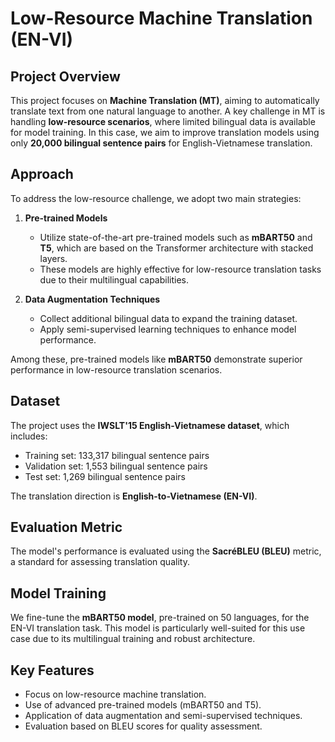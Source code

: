 # Low-Resource Machine Translation (EN-VI)

## **Project Overview**
This project focuses on **Machine Translation (MT)**, aiming to automatically translate text from one natural language to another. A key challenge in MT is handling **low-resource scenarios**, where limited bilingual data is available for model training. In this case, we aim to improve translation models using only **20,000 bilingual sentence pairs** for English-Vietnamese translation.

## **Approach**
To address the low-resource challenge, we adopt two main strategies:

1. **Pre-trained Models**  
   - Utilize state-of-the-art pre-trained models such as **mBART50** and **T5**, which are based on the Transformer architecture with stacked layers.  
   - These models are highly effective for low-resource translation tasks due to their multilingual capabilities.

2. **Data Augmentation Techniques**  
   - Collect additional bilingual data to expand the training dataset.  
   - Apply semi-supervised learning techniques to enhance model performance.

Among these, pre-trained models like **mBART50** demonstrate superior performance in low-resource translation scenarios.

## **Dataset**
The project uses the **IWSLT'15 English-Vietnamese dataset**, which includes:  
- Training set: 133,317 bilingual sentence pairs  
- Validation set: 1,553 bilingual sentence pairs  
- Test set: 1,269 bilingual sentence pairs  

The translation direction is **English-to-Vietnamese (EN-VI)**.

## **Evaluation Metric**
The model's performance is evaluated using the **SacréBLEU (BLEU)** metric, a standard for assessing translation quality.

## **Model Training**
We fine-tune the **mBART50 model**, pre-trained on 50 languages, for the EN-VI translation task. This model is particularly well-suited for this use case due to its multilingual training and robust architecture.

## **Key Features**
- Focus on low-resource machine translation.
- Use of advanced pre-trained models (mBART50 and T5).
- Application of data augmentation and semi-supervised techniques.
- Evaluation based on BLEU scores for quality assessment.

